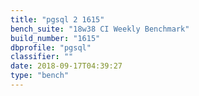 ```yaml
---
title: "pgsql 2 1615"
bench_suite: "18w38 CI Weekly Benchmark"
build_number: "1615"
dbprofile: "pgsql"
classifier: ""
date: 2018-09-17T04:39:27
type: "bench"
---
```

